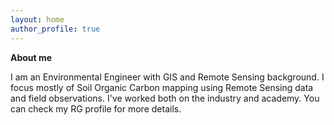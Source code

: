 ```yaml
---
layout: home
author_profile: true
---
```

**About me**

I am an Environmental Engineer with GIS and Remote Sensing background. I focus mostly of Soil Organic Carbon mapping using Remote Sensing data and field observations. I've worked both on the industry and academy. You can check my RG profile for more details.



